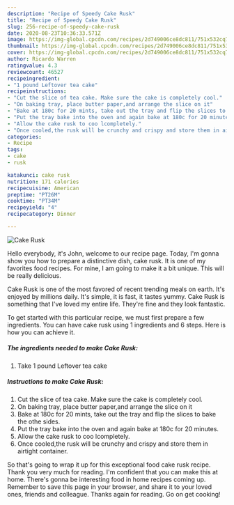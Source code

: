 ```yaml
---
description: "Recipe of Speedy Cake Rusk"
title: "Recipe of Speedy Cake Rusk"
slug: 256-recipe-of-speedy-cake-rusk
date: 2020-08-23T10:36:33.571Z
image: https://img-global.cpcdn.com/recipes/2d749006ce8dc811/751x532cq70/cake-rusk-recipe-main-photo.jpg
thumbnail: https://img-global.cpcdn.com/recipes/2d749006ce8dc811/751x532cq70/cake-rusk-recipe-main-photo.jpg
cover: https://img-global.cpcdn.com/recipes/2d749006ce8dc811/751x532cq70/cake-rusk-recipe-main-photo.jpg
author: Ricardo Warren
ratingvalue: 4.3
reviewcount: 46527
recipeingredient:
- "1 pound Leftover tea cake"
recipeinstructions:
- "Cut the slice of tea cake. Make sure the cake is completely cool."
- "On baking tray, place butter paper,and arrange the slice on it"
- "Bake at 180c for 20 mints, take out the tray and flip the slices to bake the othe sides."
- "Put the tray bake into the oven and again bake at 180c for 20 minutes."
- "Allow the cake rusk to coo lcompletely."
- "Once cooled,the rusk will be crunchy and crispy and store them in airtight container."
categories:
- Recipe
tags:
- cake
- rusk

katakunci: cake rusk 
nutrition: 171 calories
recipecuisine: American
preptime: "PT26M"
cooktime: "PT34M"
recipeyield: "4"
recipecategory: Dinner

---
```



![Cake Rusk](https://img-global.cpcdn.com/recipes/2d749006ce8dc811/751x532cq70/cake-rusk-recipe-main-photo.jpg)

Hello everybody, it's John, welcome to our recipe page. Today, I'm gonna show you how to prepare a distinctive dish, cake rusk. It is one of my favorites food recipes. For mine, I am going to make it a bit unique. This will be really delicious.

Cake Rusk is one of the most favored of recent trending meals on earth. It's enjoyed by millions daily. It's simple, it is fast, it tastes yummy. Cake Rusk is something that I've loved my entire life. They're fine and they look fantastic.




To get started with this particular recipe, we must first prepare a few ingredients. You can have cake rusk using 1 ingredients and 6 steps. Here is how you can achieve it.

<!--inarticleads1-->

##### The ingredients needed to make Cake Rusk:

1. Take 1 pound Leftover tea cake




<!--inarticleads2-->

##### Instructions to make Cake Rusk:

1. Cut the slice of tea cake. Make sure the cake is completely cool.
1. On baking tray, place butter paper,and arrange the slice on it
1. Bake at 180c for 20 mints, take out the tray and flip the slices to bake the othe sides.
1. Put the tray bake into the oven and again bake at 180c for 20 minutes.
1. Allow the cake rusk to coo lcompletely.
1. Once cooled,the rusk will be crunchy and crispy and store them in airtight container.




So that's going to wrap it up for this exceptional food cake rusk recipe. Thank you very much for reading. I'm confident that you can make this at home. There's gonna be interesting food in home recipes coming up. Remember to save this page in your browser, and share it to your loved ones, friends and colleague. Thanks again for reading. Go on get cooking!

